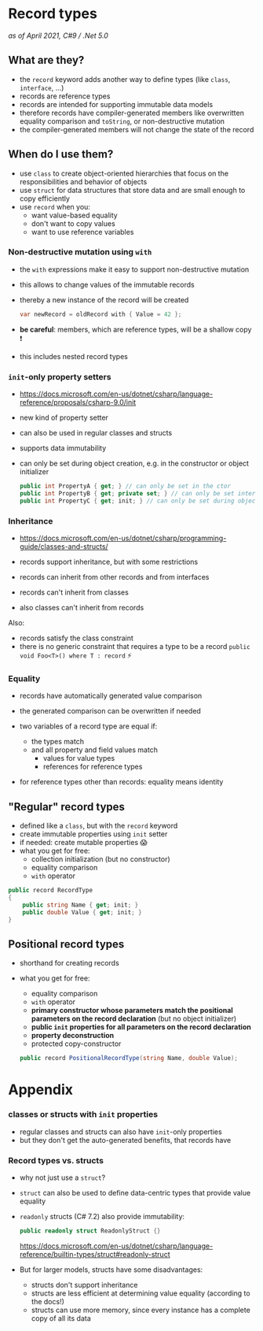 # Record types

_as of April 2021, C#9 / .Net 5.0_

## What are they?

- the `record` keyword adds another way to define types (like `class`, `interface`, ...)
- records are reference types
- records are intended for supporting immutable data models
- therefore records have compiler-generated members like overwritten equality comparison and `toString`, or non-destructive mutation
- the compiler-generated members will not change the state of the record

## When do I use them?

- use `class` to create object-oriented hierarchies that focus on the responsibilities and behavior of objects
- use `struct` for data structures that store data and are small enough to copy efficiently
- use `record` when you:
  - want value-based equality
  - don't want to copy values
  - want to use reference variables

### Non-destructive mutation using `with`

- the `with` expressions make it easy to support non-destructive mutation

- this allows to change values of the immutable records
- thereby a new instance of the record will be created
  ```csharp
  var newRecord = oldRecord with { Value = 42 };
  ```
- **be careful**: members, which are reference types, will be a shallow copy :exclamation:
- this includes nested record types

### `init`-only property setters

- https://docs.microsoft.com/en-us/dotnet/csharp/language-reference/proposals/csharp-9.0/init
- new kind of property setter
- can also be used in regular classes and structs
- supports data immutability
- can only be set during object creation, e.g. in the constructor or object initializer

  ```csharp
  public int PropertyA { get; } // can only be set in the ctor
  public int PropertyB { get; private set; } // can only be set internally
  public int PropertyC { get; init; } // can only be set during object creation
  ```

### Inheritance

- https://docs.microsoft.com/en-us/dotnet/csharp/programming-guide/classes-and-structs/

- records support inheritance, but with some restrictions
- records can inherit from other records and from interfaces
- records can't inherit from classes
- also classes can't inherit from records

Also:

- records satisfy the class constraint
- there is no generic constraint that requires a type to be a record
  `public void Foo<T>() where T : record` :zap:

### Equality

- records have automatically generated value comparison
- the generated comparison can be overwritten if needed
- two variables of a record type are equal if:

  - the types match
  - and all property and field values match
    - values for value types
    - references for reference types

- for reference types other than records: equality means identity

## "Regular" record types

- defined like a `class`, but with the `record` keyword
- create immutable properties using `init` setter
- if needed: create mutable properties :scream:
- what you get for free:
  - collection initialization (but no constructor)
  - equality comparison
  - `with` operator

```csharp
public record RecordType
{
    public string Name { get; init; }
    public double Value { get; init; }
}
```

## Positional record types

- shorthand for creating records
- what you get for free:
  - equality comparison
  - `with` operator
  - **primary constructor whose parameters match the positional parameters on the record declaration** (but no object initializer)
  - **public `init` properties for all parameters on the record declaration**
  - **property deconstruction**
  - protected copy-constructor

  ```csharp
  public record PositionalRecordType(string Name, double Value);
  ```

# Appendix

### classes or structs with `init` properties

- regular classes and structs can also have `init`-only properties
- but they don't get the auto-generated benefits, that records have

### Record types vs. structs

- why not just use a `struct`?
- `struct` can also be used to define data-centric types that provide value equality
- `readonly` structs (C# 7.2) also provide immutability:

  ```csharp
  public readonly struct ReadonlyStruct {}
  ```

  https://docs.microsoft.com/en-us/dotnet/csharp/language-reference/builtin-types/struct#readonly-struct

- But for larger models, structs have some disadvantages:
  - structs don't support inheritance
  - structs are less efficient at determining value equality (according to the docs!)
  - structs can use more memory, since every instance has a complete copy of all its data
